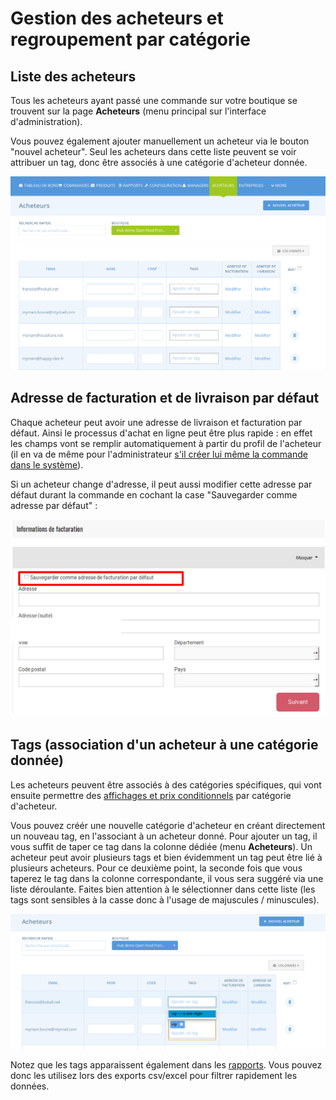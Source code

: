 # Gestion des acheteurs et regroupement par catégorie

## Liste des acheteurs

Tous les acheteurs ayant passé une commande sur votre boutique se trouvent sur la page **Acheteurs** (menu principal sur l'interface d'administration).

Vous pouvez également ajouter manuellement un acheteur via le bouton "nouvel acheteur". Seul les acheteurs dans cette liste peuvent se voir attribuer un tag, donc être associés à une catégorie d'acheteur donnée.

![](<../../../.gitbook/assets/image (43) (1) (1).png>)

## Adresse de facturation et de livraison par défaut

Chaque acheteur peut avoir une adresse de livraison et facturation par défaut. Ainsi le processus d'achat en ligne peut être plus rapide : en effet les champs vont se remplir automatiquement à partir du profil de l'acheteur (il en va de même pour l'administrateur [s'il créer lui même la commande dans le système](broken-reference)).

Si un acheteur change d'adresse, il peut aussi modifier cette adresse par défaut durant la commande en cochant la case "Sauvegarder comme adresse par défaut" :&#x20;

![](<../../../.gitbook/assets/image (65) (1).png>)

## Tags (association d'un acheteur à une catégorie donnée)

Les acheteurs peuvent être associés à des catégories spécifiques, qui vont ensuite permettre des [affichages et prix conditionnels](broken-reference) par catégorie d'acheteur.

Vous pouvez créér une nouvelle catégorie d'acheteur en créant directement un nouveau tag, en l'associant à un acheteur donné. Pour ajouter un tag, il vous suffit de taper ce tag dans la colonne dédiée (menu **Acheteurs**). Un acheteur peut avoir plusieurs tags et bien évidemment un tag peut être lié à plusieurs acheteurs. Pour ce deuxième point, la seconde fois que vous taperez le tag dans la colonne correspondante, il vous sera suggéré via une liste déroulante. Faites bien attention à le sélectionner dans cette liste (les tags sont sensibles à la casse donc à l'usage de majuscules / minuscules).

![](<../../../.gitbook/assets/image (52) (1) (1) (1).png>)

Notez que les tags apparaissent également dans les [rapports](broken-reference). Vous pouvez donc les utilisez lors des exports csv/excel pour filtrer rapidement les données.
